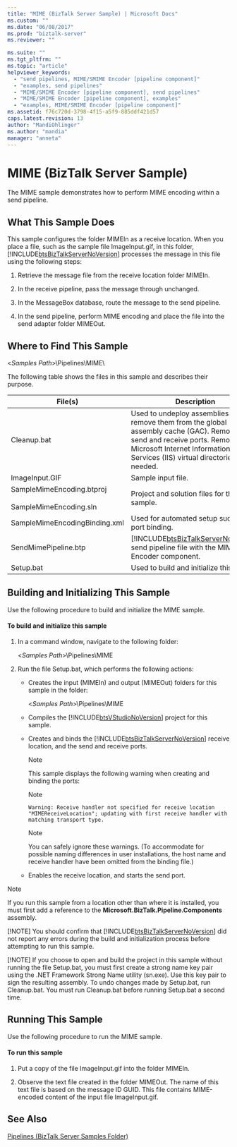 ```yaml
---
title: "MIME (BizTalk Server Sample) | Microsoft Docs"
ms.custom: ""
ms.date: "06/08/2017"
ms.prod: "biztalk-server"
ms.reviewer: ""

ms.suite: ""
ms.tgt_pltfrm: ""
ms.topic: "article"
helpviewer_keywords: 
  - "send pipelines, MIME/SMIME Encoder [pipeline component]"
  - "examples, send pipelines"
  - "MIME/SMIME Encoder [pipeline component], send pipelines"
  - "MIME/SMIME Encoder [pipeline component], examples"
  - "examples, MIME/SMIME Encoder [pipeline component]"
ms.assetid: f76c720d-3798-4f15-a5f9-885ddf421d57
caps.latest.revision: 13
author: "MandiOhlinger"
ms.author: "mandia"
manager: "anneta"
---
```

# MIME (BizTalk Server Sample)
The MIME sample demonstrates how to perform MIME encoding within a send pipeline.  

## What This Sample Does  
 This sample configures the folder MIMEIn as a receive location. When you place a file, such as the sample file ImageInput.gif, in this folder, [!INCLUDE[btsBizTalkServerNoVersion](../includes/btsbiztalkservernoversion-md.md)] processes the message in this file using the following steps:  

1.  Retrieve the message file from the receive location folder MIMEIn.  

2.  In the receive pipeline, pass the message through unchanged.  

3.  In the MessageBox database, route the message to the send pipeline.  

4.  In the send pipeline, perform MIME encoding and place the file into the send adapter folder MIMEOut.  

## Where to Find This Sample  
 \<*Samples Path*\>\Pipelines\MIME\  

 The following table shows the files in this sample and describes their purpose.  


|                           File(s)                            |                                                                                              Description                                                                                               |
|--------------------------------------------------------------|--------------------------------------------------------------------------------------------------------------------------------------------------------------------------------------------------------|
|                         Cleanup.bat                          | Used to undeploy assemblies and remove them from the global assembly cache (GAC). Removes send and receive ports. Removes Microsoft Internet Information Services (IIS) virtual directories as needed. |
|                        ImageInput.GIF                        |                                                                                           Sample input file.                                                                                           |
| SampleMimeEncoding.btproj<br /><br /> SampleMimeEncoding.sln |                                                                              Project and solution files for this sample.                                                                               |
|                SampleMimeEncodingBinding.xml                 |                                                                             Used for automated setup such as port binding.                                                                             |
|                     SendMimePipeline.btp                     |                                 [!INCLUDE[btsBizTalkServerNoVersion](../includes/btsbiztalkservernoversion-md.md)] send pipeline file with the MIME Encoder component.                                 |
|                          Setup.bat                           |                                                                               Used to build and initialize this sample.                                                                                |

## Building and Initializing This Sample  
 Use the following procedure to build and initialize the MIME sample.  

#### To build and initialize this sample  

1. In a command window, navigate to the following folder:  

    \<*Samples Path*\>\Pipelines\MIME  

2. Run the file Setup.bat, which performs the following actions:  

   - Creates the input (MIMEIn) and output (MIMEOut) folders for this sample in the folder:  

      \<*Samples Path*\>\Pipelines\MIME  

   - Compiles the [!INCLUDE[btsVStudioNoVersion](../includes/btsvstudionoversion-md.md)] project for this sample.  

   - Creates and binds the [!INCLUDE[btsBizTalkServerNoVersion](../includes/btsbiztalkservernoversion-md.md)] receive location, and the send and receive ports.  

     > [!NOTE]
     >  This sample displays the following warning when creating and binding the ports:  

     > [!NOTE]
     >  `Warning: Receive handler not specified for receive location "MIMEReceiveLocation"; updating with first receive handler with matching transport type.`  

     > [!NOTE]
     >  You can safely ignore these warnings. (To accommodate for possible naming differences in user installations, the host name and receive handler have been omitted from the binding file.)  

   - Enables the receive location, and starts the send port.  

> [!NOTE]
>  If you run this sample from a location other than where it is installed, you must first add a reference to the **Microsoft.BizTalk.Pipeline.Components** assembly.  
> 
> [!NOTE]
>  You should confirm that [!INCLUDE[btsBizTalkServerNoVersion](../includes/btsbiztalkservernoversion-md.md)] did not report any errors during the build and initialization process before attempting to run this sample.  
> 
> [!NOTE]
>  If you choose to open and build the project in this sample without running the file Setup.bat, you must first create a strong name key pair using the .NET Framework Strong Name utility (sn.exe). Use this key pair to sign the resulting assembly. To undo changes made by Setup.bat, run Cleanup.bat. You must run Cleanup.bat before running Setup.bat a second time.  

## Running This Sample  
 Use the following procedure to run the MIME sample.  

#### To run this sample  

1.  Put a copy of the file ImageInput.gif into the folder MIMEIn.  

2.  Observe the text file created in the folder MIMEOut. The name of this text file is based on the message ID GUID. This file contains MIME-encoded content of the input file ImageInput.gif.  

## See Also  
 [Pipelines (BizTalk Server Samples Folder)](../core/pipelines-biztalk-server-samples-folder.md)
